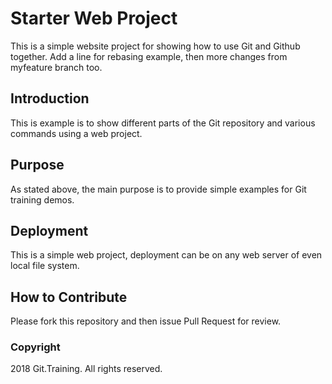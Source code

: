 # Starter Web Project

This is a simple website project for showing how to use Git and Github together. Add a line for rebasing example, then more changes from myfeature branch too.

## Introduction

This is example is to show different parts of the Git repository and various commands using a web project.

## Purpose

As stated above, the main purpose is to provide simple examples for Git training demos.

## Deployment

This is a simple web project, deployment can be on any web server of even local file system.

## How to Contribute

Please fork this repository and then issue Pull Request for review.

### Copyright

2018 Git.Training. All rights reserved.